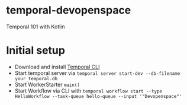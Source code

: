 # temporal-devopenspace
Temporal 101 with Kotlin
# Initial setup
* Download and install [Temporal CLI](https://github.com/temporalio/cli)
* Start temporal server via `temporal server start-dev --db-filename your_temporal.db`
* Start WorkerStarter `main()`
* Start Workflow via CLI with `temporal workflow start --type HelloWorkflow --task-queue hello-queue --input '"Devopenspace"'`


